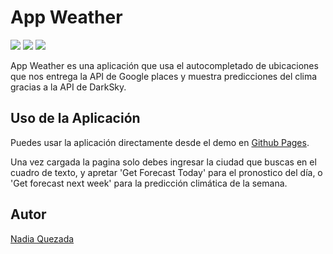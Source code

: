 # App Weather

<img src='https://img.shields.io/badge/Version-1.0.0-blue.svg'>
<img src='https://img.shields.io/badge/API-Google%20Places-yellow.svg'>
<img src='https://img.shields.io/badge/API-DarkSky-blue.svg'>


App Weather es una aplicación que usa el autocompletado de ubicaciones que nos entrega la API de Google places y muestra predicciones del clima gracias a la API de DarkSky.


## Uso de la Aplicación

Puedes usar la aplicación directamente desde el demo en [Github Pages](https://nadiaqn.github.io/weather-app/).

Una vez cargada la pagina solo debes ingresar la ciudad que buscas en el cuadro de texto, y apretar 'Get Forecast Today' para el pronostico del día, o 'Get forecast next week' para la predicción climática de la semana.


## Autor

[Nadia Quezada](https://github.com/NadiaQN)